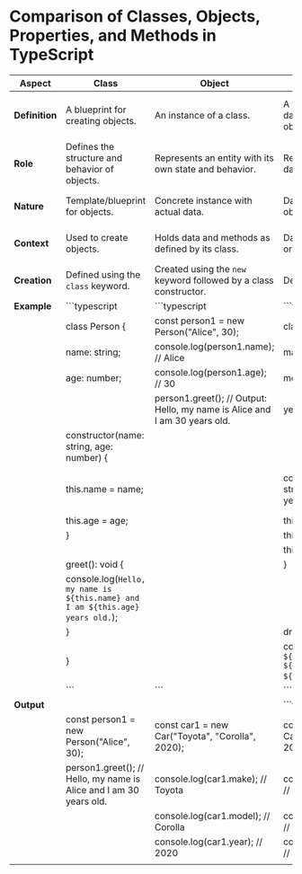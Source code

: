 # Comparison of Classes, Objects, Properties, and Methods in TypeScript

| Aspect       | Class                                       | Object                                       | Property                                  | Method                                     |
|--------------|---------------------------------------------|----------------------------------------------|-------------------------------------------|--------------------------------------------|
| **Definition** | A blueprint for creating objects.           | An instance of a class.                       | A variable that holds data within a class or object. | A function defined within a class that operates on the object's properties. |
| **Role**     | Defines the structure and behavior of objects. | Represents an entity with its own state and behavior. | Represents the data/state of an object.   | Defines actions/behavior for an object.   |
| **Nature**   | Template/blueprint for objects.             | Concrete instance with actual data.          | Data specific to an object.               | Actions that can be performed by an object. |
| **Context**  | Used to create objects.                     | Holds data and methods as defined by its class. | Data members of a class or object.        | Functions that manipulate object properties. |
| **Creation** | Defined using the `class` keyword.          | Created using the `new` keyword followed by a class constructor. | Declared within a class.                  | Declared within a class.                  |
| **Example**  | ```typescript                                | ```typescript                                | ```typescript                             | ```typescript                              |
|              | class Person {                               | const person1 = new Person("Alice", 30);     | class Car {                               | class Car {                                |
|              |     name: string;                            | console.log(person1.name); // Alice          |     make: string;                         |     make: string;                          |
|              |     age: number;                             | console.log(person1.age); // 30              |     model: string;                        |     model: string;                         |
|              |                                              | person1.greet(); // Output: Hello, my name is Alice and I am 30 years old. |     year: number;                         |     year: number;                          |
|              |     constructor(name: string, age: number) { |                                              |                                            |                                            |
|              |         this.name = name;                    |                                              |     constructor(make: string, model: string, year: number) { |     constructor(make: string, model: string, year: number) { |
|              |         this.age = age;                      |                                              |         this.make = make;                 |         this.make = make;                  |
|              |     }                                        |                                              |         this.model = model;               |         this.model = model;                |
|              |                                              |                                              |         this.year = year;                 |         this.year = year;                  |
|              |     greet(): void {                          |                                              |     }                                      |     }                                      |
|              |         console.log(`Hello, my name is ${this.name} and I am ${this.age} years old.`); |                                              |                                            |                                            |
|              |     }                                        |                                              |     drive(): void {                       |     drive(): void {                        |
|              | }                                            |                                              |         console.log(`Driving a ${this.year} ${this.make} ${this.model}`); |         console.log(`Driving a ${this.year} ${this.make} ${this.model}`); |
|              | ```                                          | ```                                          | ```                                        | ```                                        |
| **Output**   |                                              |                                              | ```typescript                             | ```typescript                              |
|              | const person1 = new Person("Alice", 30);     | const car1 = new Car("Toyota", "Corolla", 2020); | const car1 = new Car("Toyota", "Corolla", 2020); | const car1 = new Car("Toyota", "Corolla", 2020); |
|              | person1.greet(); // Hello, my name is Alice and I am 30 years old. | console.log(car1.make); // Toyota           | console.log(car1.make); // Toyota         | car1.drive(); // Driving a 2020 Toyota Corolla |
|              |                                              | console.log(car1.model); // Corolla          | console.log(car1.model); // Corolla       |                                            |
|              |                                              | console.log(car1.year); // 2020              | console.log(car1.year); // 2020           |                                            |
|              |                                              |                                              |                                            |                                            |


